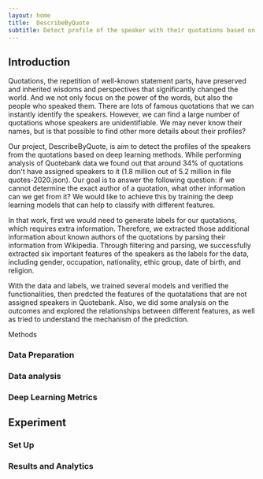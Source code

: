 ```yaml
---
layout: home
title:  DescribeByQuote
subtitle: Detect profile of the speaker with their quotations based on deep learning
---
```



## Introduction

Quotations, the repetition of well-known statement parts, have preserved and inherited wisdoms and perspectives 
that significantly changed the world. And we not only focus on the power of the words, but also the people who speaked 
them. There are lots of famous quotations that we can instantly identify the speakers. However, we can find a large 
number of quotations whose speakers are unidentifiable. We may never know their names, but is that possible to find 
other more details about their profiles? 

Our project, DescribeByQuote, is aim to detect the profiles of the speakers from the quotations based on deep learning
methods. While performing analysis of Quotebank data we found out that around 34% of quotations don't have assigned 
speakers to it (1.8 million out of 5.2 million in file quotes-2020.json). Our goal is to answer the following question: 
if we cannot determine the exact author of a quotation, what other information can we get from it? We would like to 
achieve this by training the deep learning models that can help to classify with different features.

In that work, first we would need to generate labels for our quotations, which requires extra information. Therefore, we 
extracted those additional information about known authors of the quotations by parsing their information from Wikipedia. 
Through filtering and parsing, we successfully extracted six important features of the speakers as the labels for the 
data, including gender, occupation, nationality, ethic group, date of birth, and religion. 

With the data and labels, we trained several models and verified the functionalities, then predcted the features of the 
quotatations that are not assigned speakers in Quotebank. Also, we did some analysis on the outcomes and explored the 
relationships between different features, as well as tried to understand the mechanism of the prediction.

Methods 

### Data Preparation

### Data analysis

### Deep Learning Metrics

## Experiment

### Set Up

### Results and Analytics
